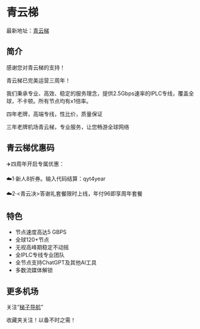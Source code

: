 # 青云梯

最新地址：[青云梯](https://qytcc01.qingyunti.pro/register?aff=bKzliugT)

## 简介

感谢您对青云梯的支持！

青云梯已完美运营三周年！

我们秉承专业、高效、稳定的服务理念，提供2.5Gbps速率的IPLC专线，覆盖全球，不卡顿。所有节点均有x1倍率。

四年老牌，高端专线，性比价，质量保证

三年老牌机场青云梯，专业服务，让您畅游全球网络

## 青云梯优惠码

✈️四周年开启专属优惠：

☁️1·新人8折券。输入代码结算：qyt4year

☁️2·<青云决>答谢礼套餐限时上线，年付96即享周年套餐

## 特色

* 节点速度高达5 GBPS
* 全球120+节点
* 无视高峰期稳定不动摇
* 全IPLC专线专业团队
* 全节点支持ChatGPT及其他AI工具
* 多数流媒体解锁

## 更多机场
关注“[梯子导航](https://tzdaohang.com/)”

收藏夹关注！以备不时之需！



